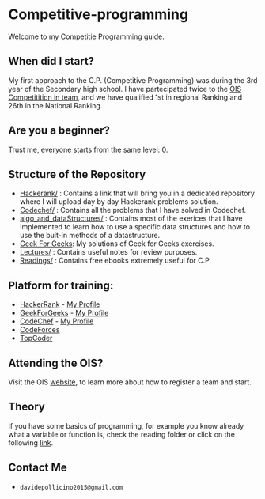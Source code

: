 # Competitive-programming
Welcome to my Competitie Programming guide. 

## When did I start?
My first approach to the C.P. (Competitive Programming) was during the 3rd year of the Secondary high school. 
I have partecipated twice to the [OIS Competitition in team](https://sites.google.com/aldini.istruzioneer.it/olimpiadi-informatica-squadre/homepage), and we have qualified 1st in regional Ranking and 
26th in the National Ranking. 

## Are you a beginner?
Trust me, everyone starts from the same level: 0. 

## Structure of the Repository

* [Hackerank/](https://github.com/omonimus1/competitive-programming/blob/master/HackerRank/README.md) : Contains a link that will bring you in a dedicated repository where I will upload day by day Hackerank problems solution.
* [Codechef/](https://github.com/omonimus1/competitive-programming/tree/master/codechef) : Contains all the problems that I have solved in Codechef. 
* [algo_and_dataStructures/](https://github.com/omonimus1/competitive-programming/tree/master/algo_and_dataStructure) : Contains most of the exerices that I have implemented to learn how to use a specific data structures and how to use the buit-in methods of a datastructure.
* [Geek For Geeks](https://github.com/omonimus1/competitive-programming/tree/master/Geekforgeeks): My solutions of Geek for Geeks exercises.
* [Lectures/](https://github.com/omonimus1/competitive-programming/tree/master/Lectures) : Contains useful notes for review purposes.
* [Readings/](https://github.com/omonimus1/competitive-programming/tree/master/Reading) : Contains free ebooks extremely useful for C.P.

## Platform for training:
* [HackerRank](https://www.hackerrank.com/) - [My Profile](https://www.hackerrank.com/davidepollicino1)
* [GeekForGeeks](https://practice.geeksforgeeks.org/) - [My Profile](https://auth.geeksforgeeks.org/user/davidepollicino2015/practice/)
* [CodeChef](https://www.codechef.com/) - [My Profile](https://www.codechef.com/users/omonimus)
* [CodeForces](https://codeforces.com/)
* [TopCoder](https://www.topcoder.com/)  

## Attending the OIS?

Visit the OIS [website](https://sites.google.com/aldini.istruzioneer.it/olimpiadi-informatica-squadre/homepage), to learn more about how to register a team and start. 

## Theory

If you have some basics of programming, for example you know already what a variable or function is, check the reading folder or 
click on the following [link](https://github.com/omonimus1/competitive-programming/tree/master/Reading).

## Contact Me
 * ```davidepollicino2015@gmail.com```

